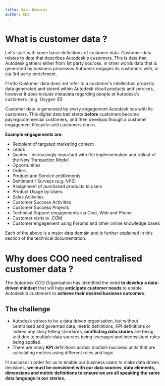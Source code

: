 ```yaml
---
title: Data Domains
author: EDA
---
```


# What is customer data ?
Let's start with some basic definitions of customer data.    Customer data relates to data that describes Autodesk's customers.   This is data that Autodesk gathers either from 1st party sources, in other words data that is generated by business processes Autodesk engages its customers with, or via 3rd party enrichment.

!!! info
    Customer data does not refer to a customer's intellectual property data generated and stored within Autodesk cloud products and services, however it *does include* metadata regarding people at Autodesk's customers. (e.g. Oxygen ID)

Customer data is generated by every engagement Autodesk has with its customers.   This digital data trail starts **before** customers become paying/commercial customers, and then develops though a customer engagement lifecycle until customers churn.    

**Example engagements are**:

- Recipient of targeted marketing content
- Leads
- Quotes - increasingly important with the implementation and rollout of the New Transaction Model
- Opportunities
- Orders
- Product and Service entitlements
- Sentiment / Surveys (e.g. NPS)
- Assignment of purchased products to users
- Product Usage by Users
- Sales Activities
- Customer Success Activities
- Customer Success Projects
- Technical Support engagements via Chat, Web and Phone
- Customer visits to .COM
- Customer engagement using Forums and other online knowledge bases

Each of the above is a major data domain and is further explained in this section of the technical documentation.


# Why does COO need centralised customer data ?
The Autodesk COO Organisation has identified the need **to develop a data-driven mindset** that will help **anticipate customer needs** to enable Autodesk's customers to **achieve their desired business outcomes**.

## The challenge
- Autodesk strives to be a data driven organisation, but without centralised and governed data, metric definitions, KPI definitions or indeed any story telling standards, **conflicting data stories** are being told due to multiple data sources being leveraged and inconsistent rules being applied.
- There are many **KPI** definitions across *multiple* business units that are calculating metrics using different rules and logic

!!! success
    In order for us to enable our business users to make data driven decisions, **we must be consistent with our data sources, data elements, dimensions and metric definitions to ensure we are all speaking the same data language in our stories.** 





